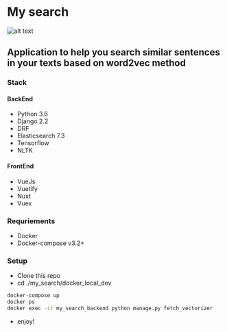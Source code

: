 # My search
![alt text][logo]

[logo]: https://media.giphy.com/media/Lr4BQSMAOJfV2TYEmT/giphy.gif "Demo Gif"

## Application to help you search similar sentences in your texts based on word2vec method

### Stack

#### BackEnd
- Python 3.6
- Django 2.2
- DRF
- Elasticsearch 7.3
- Tensorflow
- NLTK

#### FrontEnd

- VueJs 
- Vuetify
- Nuxt
- Vuex

### Requriements

- Docker 
- Docker-compose v3.2+

### Setup

- Clone this repo
- cd ./my_search/docker_local_dev
```bash
docker-compose up
docker ps
docker exec -it my_search_backend python manage.py fetch_vectorizer
```
- enjoy!